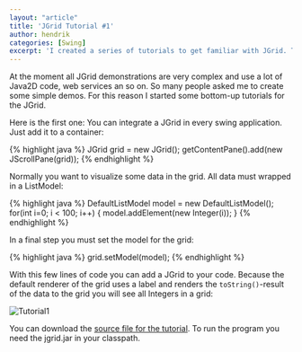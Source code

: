 ```yaml
---
layout: "article"
title: 'JGrid Tutorial #1'
author: hendrik
categories: [Swing]
excerpt: 'I created a series of tutorials to get familiar with JGrid. This is the first out of five tutorials.'
---
```

At the moment all JGrid demonstrations are very complex and use a lot of Java2D code, web services an so on. So many people asked me to create some simple demos. For this reason I started some bottom-up tutorials for the JGrid.

Here is the first one:
You can integrate a JGrid in every swing application. Just add it to a container:

{% highlight java %}
JGrid grid = new JGrid();
getContentPane().add(new JScrollPane(grid));
{% endhighlight %}

Normally you want to visualize some data in the grid. All data must wrapped in a ListModel:

{% highlight java %}
DefaultListModel model = new DefaultListModel();
for(int i=0; i &lt; 100; i++) {
  model.addElement(new Integer(i));
}
{% endhighlight %}

In a final step you must set the model for the grid:

{% highlight java %}
grid.setModel(model);
{% endhighlight %}

With this few lines of code you can add a JGrid to your code. Because the default renderer of the grid uses a label and renders the `toString()`-result of the data to the grid you will see all Integers in a grid:

![Tutorial1](/assets/posts/guigarage-legacy/Tutorial1.png)

You can download the [source file for the tutorial](/assets/downloads/jgrid/tutorial1.java). To run the program you need the jgrid.jar in your classpath.
